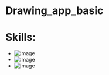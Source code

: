 # Drawing_app_basic

# Skills:
- ![image](https://user-images.githubusercontent.com/73599964/113491723-2cfb9080-94a9-11eb-9dac-c615e70d16b9.png)
- ![image](https://user-images.githubusercontent.com/73599964/113491726-31c04480-94a9-11eb-8bc1-c01eff6e44a0.png)
- ![image](https://user-images.githubusercontent.com/73599964/113491727-371d8f00-94a9-11eb-93d4-c1d7a082b582.png)

